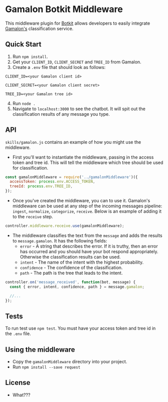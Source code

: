 # Gamalon Botkit Middleware

This middleware plugin for [Botkit](https://botkit.ai) allows developers to easily integrate [Gamalon's](https://gamalon.com/) classification service.

## Quick Start

1. Run `npm install`.
2. Get your `CLIENT_ID`, `CLIENT_SECRET` and `TREE_ID` from Gamalon.
3. Create a `.env` file that should look as follows:
  ```
  CLIENT_ID=<your Gamalon client id>
  
  CLIENT_SECRET=<your Gamalon client secret>

  TREE_ID=<your Gamalon tree id>
  ```
4. Run `node .`
5. Navigate to `localhost:3000` to see the chatbot. It will spit out the classification results of any message you type.

## API

`skills/gamalon.js` contains an example of how you might use the middleware.

* First you'll want to instantiate the middleware, passing in the access token and tree id. This will tell the middleware which tree should be used for classification.

```js
const gamalonMiddleware = require('../gamalonMiddleware')({
  accessToken: process.env.ACCESS_TOKEN,
  treeId: process.env.TREE_ID,
});
```

* Once you've created the middleware, you can to use it. Gamalon's middleware can be used at any step of the incoming messages pipeline: `ingest`, `normalize`, `categorize`, `receive`. Below is an example of adding it to the `receive` step.

```js
controller.middleware.receive.use(gamalonMiddleware);
```

* The middleware classifies the text from the `message` and adds the results to `message.gamalon`. It has the following fields:
  * `error` - A string that describes the error. If it is truthy, then an error has occurred and you should have your bot respond appropriately. Otherwise the classification results can be used.
  * `intent` - The name of the intent with the highest probability.
  * `confidence` - The confidence of the classification.
  * `path` - The path is the tree that leads to the intent.

```js
controller.on('message_received', function(bot, message) {
  const { error, intent, confidence, path } = message.gamalon;

  //...
});
```

## Tests

To run test use `npm test`. You must have your access token and tree id in the
`.env` file.

## Using the middleware

* Copy the `gamalonMiddleware` directory into your project.
* Run `npm install --save request`

## License

* What???
